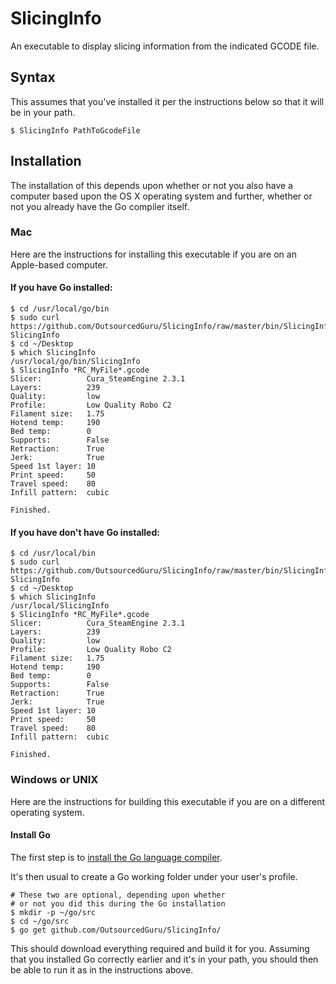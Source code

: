 # SlicingInfo
An executable to display slicing information from the indicated GCODE file.

## Syntax
This assumes that you've installed it per the instructions below so that it will be in your path.

```
$ SlicingInfo PathToGcodeFile
```

## Installation
The installation of this depends upon whether or not you also have a computer based upon the OS X operating system and further, whether or not you already have the Go compiler itself.

### Mac
Here are the instructions for installing this executable if you are on an Apple-based computer.

#### If you have Go installed:

```
$ cd /usr/local/go/bin
$ sudo curl https://github.com/OutsourcedGuru/SlicingInfo/raw/master/bin/SlicingInfo SlicingInfo
$ cd ~/Desktop
$ which SlicingInfo
/usr/local/go/bin/SlicingInfo
$ SlicingInfo *RC_MyFile*.gcode
Slicer:          Cura_SteamEngine 2.3.1
Layers:          239
Quality:         low
Profile:         Low Quality Robo C2
Filament size:   1.75
Hotend temp:     190
Bed temp:        0
Supports:        False
Retraction:      True
Jerk:            True
Speed 1st layer: 10
Print speed:     50
Travel speed:    80
Infill pattern:  cubic

Finished.
```

#### If you have don't have Go installed:

```
$ cd /usr/local/bin
$ sudo curl https://github.com/OutsourcedGuru/SlicingInfo/raw/master/bin/SlicingInfo SlicingInfo
$ cd ~/Desktop
$ which SlicingInfo
/usr/local/SlicingInfo
$ SlicingInfo *RC_MyFile*.gcode
Slicer:          Cura_SteamEngine 2.3.1
Layers:          239
Quality:         low
Profile:         Low Quality Robo C2
Filament size:   1.75
Hotend temp:     190
Bed temp:        0
Supports:        False
Retraction:      True
Jerk:            True
Speed 1st layer: 10
Print speed:     50
Travel speed:    80
Infill pattern:  cubic

Finished.
```

### Windows or UNIX
Here are the instructions for building this executable if you are on a different operating system.

#### Install Go
The first step is to [install the Go language compiler](https://golang.org).

It's then usual to create a Go working folder under your user's profile.

```
# These two are optional, depending upon whether
# or not you did this during the Go installation
$ mkdir -p ~/go/src
$ cd ~/go/src
$ go get github.com/OutsourcedGuru/SlicingInfo/
```

This should download everything required and build it for you. Assuming that you installed Go correctly earlier and it's in your path, you should then be able to run it as in the instructions above.